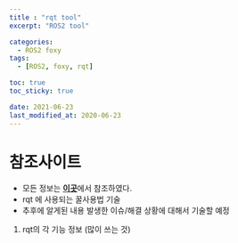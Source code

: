 ```yaml
---
title : "rqt tool"
excerpt: "ROS2 tool"

categories:
  - ROS2 foxy
tags:
  - [ROS2, foxy, rqt]

toc: true
toc_sticky: true

date: 2021-06-23
last_modified_at: 2020-06-23
---
```

# 참조사이트
- 모든 정보는 [**이곳**](https://cafe.naver.com/openrt/24065)에서 참조하였다.
- rqt 에 사용되는 꿀사용법 기술
- 추후에 알게된 내용 발생한 이슈/해결 상황에 대해서 기술할 예정

1. rqt의 각 기능 정보 (많이 쓰는 것)

